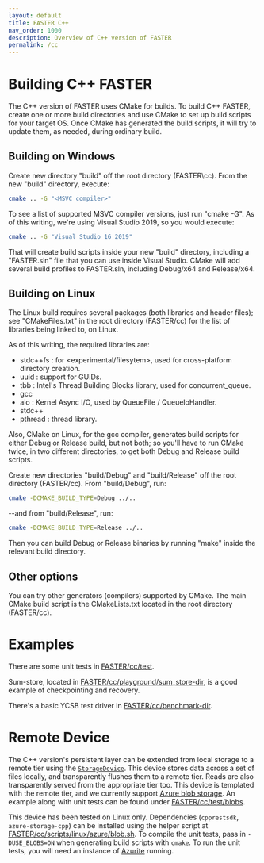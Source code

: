 ```yaml
---
layout: default
title: FASTER C++
nav_order: 1000
description: Overview of C++ version of FASTER
permalink: /cc
---
```


Building C++ FASTER
===================

The C++ version of FASTER uses CMake for builds. To build C++ FASTER, create
one or more build directories and use CMake to set up build scripts for your
target OS. Once CMake has generated the build scripts, it will try to update
them, as needed, during ordinary build.

Building on Windows
-------------------

Create new directory "build" off the root directory (FASTER\cc). From the new
"build" directory, execute:

```sh
cmake .. -G "<MSVC compiler>"
```

To see a list of supported MSVC compiler versions, just run "cmake -G". As of
this writing, we're using Visual Studio 2019, so you would execute:

```sh
cmake .. -G "Visual Studio 16 2019"
```

That will create build scripts inside your new "build" directory, including
a "FASTER.sln" file that you can use inside Visual Studio. CMake will add several
build profiles to FASTER.sln, including Debug/x64 and Release/x64.

Building on Linux
-----------------

The Linux build requires several packages (both libraries and header files);
see "CMakeFiles.txt" in the root directory (FASTER/cc) for the list of libraries
being linked to, on Linux.

As of this writing, the required libraries are:

- stdc++fs : for <experimental/filesytem>, used for cross-platform directory
             creation.
- uuid : support for GUIDs.
- tbb : Intel's Thread Building Blocks library, used for concurrent_queue.
- gcc
- aio : Kernel Async I/O, used by QueueFile / QueueIoHandler.
- stdc++
- pthread : thread library.

Also, CMake on Linux, for the gcc compiler, generates build scripts for either
Debug or Release build, but not both; so you'll have to run CMake twice, in two
different directories, to get both Debug and Release build scripts.

Create new directories "build/Debug" and "build/Release" off the root directory
(FASTER/cc). From "build/Debug", run:

```sh
cmake -DCMAKE_BUILD_TYPE=Debug ../..
```

--and from "build/Release", run:

```sh
cmake -DCMAKE_BUILD_TYPE=Release ../..
```

Then you can build Debug or Release binaries by running "make" inside the
relevant build directory.

Other options
-------------

You can try other generators (compilers) supported by CMake. The main CMake
build script is the CMakeLists.txt located in the root directory (FASTER/cc).

Examples
========

There are some unit tests in [FASTER/cc/test](https://github.com/Microsoft/FASTER/tree/master/cc/test).

Sum-store, located in [FASTER/cc/playground/sum_store-dir](https://github.com/Microsoft/FASTER/tree/master/cc/playground/sum_store-dir), is a good example of
checkpointing and recovery.

There's a basic YCSB test driver in [FASTER/cc/benchmark-dir](https://github.com/Microsoft/FASTER/tree/master/cc/benchmark-dir).

Remote Device
===========

The C++ version's persistent layer can be extended from local storage to a remote tier using the
[`StorageDevice`](https://github.com/Microsoft/FASTER/tree/master/cc/src/device/storage.h). This
device stores data across a set of files locally, and transparently flushes them to a remote tier.
Reads are also transparently served from the appropriate tier too. This device is templated with
the remote tier, and we currently support [Azure blob storage](https://github.com/Microsoft/FASTER/tree/master/cc/src/device/azure.h).
An example along with unit tests can be found under [FASTER/cc/test/blobs](https://github.com/Microsoft/FASTER/tree/master/cc/test/blobs).

This device has been tested on Linux only. Dependencies (`cpprestsdk`, `azure-storage-cpp`)
can be installed using the helper script at
[FASTER/cc/scripts/linux/azure/blob.sh](https://github.com/Microsoft/FASTER/tree/master/cc/scripts/linux/azure/blob.sh).
To compile the unit tests, pass in `-DUSE_BLOBS=ON`
when generating build scripts with `cmake`. To run the unit tests, you will need an instance
of [Azurite](https://github.com/Azure/Azurite) running.
